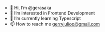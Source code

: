 - 👋 Hi, I’m @gerasaka
- 👀 I’m interested in Frontend Development
- 🌱 I’m currently learning Typescript
- 📫 How to reach me gerryjulioo@gmail.com

<!---
gerasaka/gerasaka is a ✨ special ✨ repository because its `README.md` (this file) appears on your GitHub profile.
You can click the Preview link to take a look at your changes.
--->
